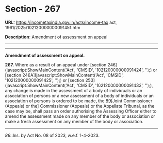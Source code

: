 # Section - 267

**URL:** https://incometaxindia.gov.in/acts/income-tax act, 1961/2025/102120000000091451.htm

**Description:** Amendment of assessment on appeal

---

****

**Amendment of assessment on appeal.**

**267.** Where as a result of an appeal under [section 246](javascript:ShowMainContent\('Act', 'CMSID', '102120000000091424', ''\);) or [section 246A](javascript:ShowMainContent\('Act', 'CMSID', '102120000000091425', ''\);) or [section 253](javascript:ShowMainContent\('Act', 'CMSID', '102120000000091433', ''\);), any change is made in the assessment of a body of individuals or an association of persons or a new assessment of a body of individuals or an association of persons is ordered to be made, the [89](javascript:ShowFootnote\('fn89'\);)[Joint Commissioner (Appeals) or the] Commissioner (Appeals) or the Appellate Tribunal, as the case may be, shall pass an order authorising the Assessing Officer either to amend the assessment made on any member of the body or association or make a fresh assessment on any member of the body or association.

* * *

_89._.Ins. by Act No. 08 of 2023, w.e.f. 1-4-2023.